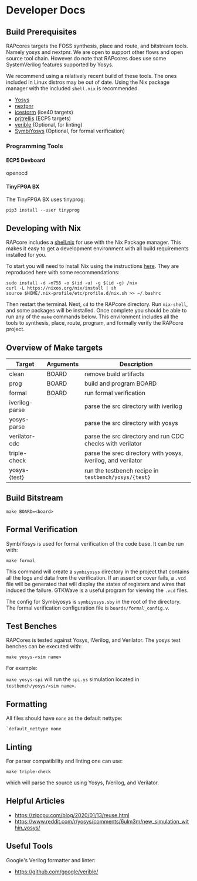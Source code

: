 # Developer Docs

## Build Prerequisites

RAPcores targets the FOSS synthesis, place and route, and bitstream tools. Namely yosys and
nextpnr. We are open to support other flows and open source tool chain. However do note
that RAPcores does use some SystemVerilog features supported by Yosys.

We recommend using a relatively recent build of these tools. The ones included in Linux
distros may be out of date. Using the Nix package manager with the included `shell.nix` is
recommended.

- [Yosys](https://github.com/YosysHQ/yosys)
- [nextpnr](https://github.com/YosysHQ/nextpnr)
- [icestorm](https://github.com/YosysHQ/icestorm) (ice40 targets)
- [prjtrellis](https://github.com/YosysHQ/prjtrellis) (ECP5 targets)
- [verible](https://github.com/google/verible) (Optional, for linting)
- [SymbiYosys](https://github.com/YosysHQ/SymbiYosys) (Optional, for formal verification)

### Programming Tools

#### ECP5 Devboard

openocd

#### TinyFPGA BX

The TinyFPGA BX uses tinyprog:

`pip3 install --user tinyprog`


## Developing with Nix

RAPcore includes a [shell.nix](../shell.nix) for use with the Nix Package manager.
This makes it easy to get a development environment with all build requirements installed
for you.

To start you will need to install Nix using the instructions [here](https://nixos.wiki/wiki/Nix_Installation_Guide).
They are reproduced here with some recommendations:

```
sudo install -d -m755 -o $(id -u) -g $(id -g) /nix
curl -L https://nixos.org/nix/install | sh
source $HOME/.nix-profile/etc/profile.d/nix.sh >> ~/.bashrc
```

Then restart the terminal. Next, `cd` to the RAPcore directory. Run `nix-shell`, and some
packages will be installed. Once complete you should be able to run any of the `make` commands
below. This environment includes all the tools to synthesis, place, route, program, and
formally verify the RAPcore project.

## Overview of Make targets

| Target         | Arguments | Description |
|----------------|-----------|-------------|
| clean          | BOARD     | remove build artifacts  |
| prog           | BOARD     | build and program BOARD |
| formal         | BOARD     | run formal verification |
| iverilog-parse |           | parse the src directory with iverilog |
| yosys-parse    |           | parse the src directory with yosys |
| verilator-cdc  |           | parse the src directory and run CDC checks with verilator |
| triple-check   |           | parse the srec directory with yosys, iverilog, and verilator |
| yosys-{test}   |           | run the testbench recipe in `testbench/yosys/{test}` |


## Build Bitstream

`make BOARD=<board>`


## Formal Verification

SymbiYosys is used for formal verification of the code base. It can be run with:

`make formal`

This command will create a `symbiyosys` directory in the project that
contains all the logs and data from the verification. If an assert or
cover fails, a `.vcd` file will be generated that will display the states
of registers and wires that induced the failure. GTKWave is a useful
program for viewing the `.vcd` files.

The config for Symbiyosys is `symbiyosys.sby` in the root of the directory.
The formal verification configuration file is `boards/formal_config.v`.

## Test Benches

RAPCores is tested against Yosys, IVerilog, and Verilator.
The yosys test benches can be executed with:

`make yosys-<sim name>`

For example:

`make yosys-spi` will run the `spi.ys` simulation located in `testbench/yosys/<sim name>`.


## Formatting

All files should have `none` as the default nettype:

```
`default_nettype none
```

## Linting

For parser compatibility and linting one can use:

```
make triple-check
```

which will parse the source using Yosys, IVerilog, and Verilator.

## Helpful Articles

- https://zipcpu.com/blog/2020/01/13/reuse.html
- https://www.reddit.com/r/yosys/comments/6ulm3m/new_simulation_within_yosys/

## Useful Tools

Google's Verilog formatter and linter:
- https://github.com/google/verible/
